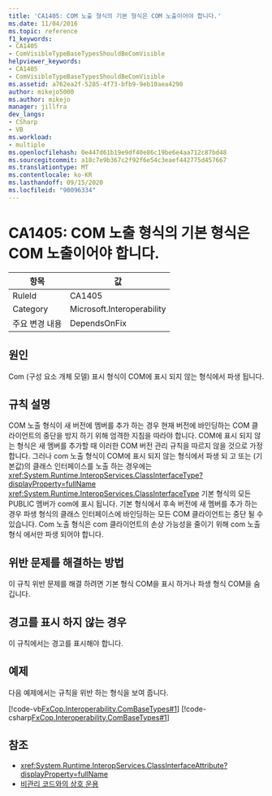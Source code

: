 ```yaml
---
title: 'CA1405: COM 노출 형식의 기본 형식은 COM 노출이어야 합니다.'
ms.date: 11/04/2016
ms.topic: reference
f1_keywords:
- CA1405
- ComVisibleTypeBaseTypesShouldBeComVisible
helpviewer_keywords:
- CA1405
- ComVisibleTypeBaseTypesShouldBeComVisible
ms.assetid: a762ea2f-5285-4f73-bfb9-9eb10aea4290
author: mikejo5000
ms.author: mikejo
manager: jillfra
dev_langs:
- CSharp
- VB
ms.workload:
- multiple
ms.openlocfilehash: 0e447d61b19e9df40e86c19be6e4aa712c87bd48
ms.sourcegitcommit: a18c7e9b367c2f92f6e54c3eaef442775d457667
ms.translationtype: MT
ms.contentlocale: ko-KR
ms.lasthandoff: 09/15/2020
ms.locfileid: "90096334"
---
```

# <a name="ca1405-com-visible-type-base-types-should-be-com-visible"></a>CA1405: COM 노출 형식의 기본 형식은 COM 노출이어야 합니다.

|항목|값|
|-|-|
|RuleId|CA1405|
|Category|Microsoft.Interoperability|
|주요 변경 내용|DependsOnFix|

## <a name="cause"></a>원인
Com (구성 요소 개체 모델) 표시 형식이 COM에 표시 되지 않는 형식에서 파생 됩니다.

## <a name="rule-description"></a>규칙 설명
COM 노출 형식이 새 버전에 멤버를 추가 하는 경우 현재 버전에 바인딩하는 COM 클라이언트의 중단을 방지 하기 위해 엄격한 지침을 따라야 합니다. COM에 표시 되지 않는 형식은 새 멤버를 추가할 때 이러한 COM 버전 관리 규칙을 따르지 않을 것으로 가정 합니다. 그러나 com 노출 형식이 COM에 표시 되지 않는 형식에서 파생 되 고 또는 (기본값)의 클래스 인터페이스를 노출 하는 경우에는 <xref:System.Runtime.InteropServices.ClassInterfaceType?displayProperty=fullName> <xref:System.Runtime.InteropServices.ClassInterfaceType> 기본 형식의 모든 PUBLIC 멤버가 com에 표시 됩니다. 기본 형식에서 후속 버전에 새 멤버를 추가 하는 경우 파생 형식의 클래스 인터페이스에 바인딩하는 모든 COM 클라이언트는 중단 될 수 있습니다. Com 노출 형식은 com 클라이언트의 손상 가능성을 줄이기 위해 com 노출 형식 에서만 파생 되어야 합니다.

## <a name="how-to-fix-violations"></a>위반 문제를 해결하는 방법
이 규칙 위반 문제를 해결 하려면 기본 형식 COM을 표시 하거나 파생 형식 COM을 숨깁니다.

## <a name="when-to-suppress-warnings"></a>경고를 표시 하지 않는 경우
이 규칙에서는 경고를 표시해야 합니다.

## <a name="example"></a>예제
다음 예제에서는 규칙을 위반 하는 형식을 보여 줍니다.

[!code-vb[FxCop.Interoperability.ComBaseTypes#1](../code-quality/codesnippet/VisualBasic/ca1405-com-visible-type-base-types-should-be-com-visible_1.vb)]
[!code-csharp[FxCop.Interoperability.ComBaseTypes#1](../code-quality/codesnippet/CSharp/ca1405-com-visible-type-base-types-should-be-com-visible_1.cs)]

## <a name="see-also"></a>참조

- <xref:System.Runtime.InteropServices.ClassInterfaceAttribute?displayProperty=fullName>
- [비관리 코드와의 상호 운용](/dotnet/framework/interop/index)
